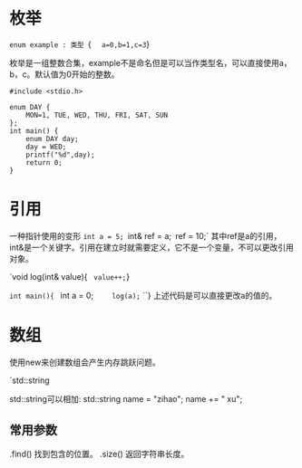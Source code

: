# 枚举
`enum example : 类型
`{
`   a=0,b=1,c=3
`}

枚举是一组整数合集，example不是命名但是可以当作类型名，可以直接使用a，b，c。默认值为0开始的整数。

```
#include <stdio.h> 

enum DAY { 
	MON=1, TUE, WED, THU, FRI, SAT, SUN 
}; 
int main() { 
	enum DAY day; 
	day = WED; 
	printf("%d",day); 
	return 0; 
}
```

# 引用
一种指针使用的变形
`int a = 5;
`int& ref = a;`
`ref = 10;`
其中ref是a的引用，int&是一个关键字。引用在建立时就需要定义，它不是一个变量，不可以更改引用对象。

`void log(int& value){
``	value++;
``}

`int main(){
`    int a = 0;
`    log(a);`
``}
上述代码是可以直接更改a的值的。



# 数组
使用new来创建数组会产生内存跳跃问题。

`std::string

std::string可以相加:
std::string name = "zihao";
name += " xu";
## 常用参数
.find()
找到包含的位置。
.size()
返回字符串长度。


